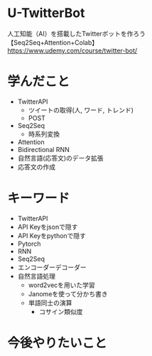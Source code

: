 # U-TwitterBot

人工知能（AI）を搭載したTwitterボットを作ろう【Seq2Seq+Attention+Colab】<br>
https://www.udemy.com/course/twitter-bot/

# 学んだこと
* TwitterAPI
  * ツイートの取得(人, ワード, トレンド)
  * POST
* Seq2Seq
  * 時系列変換
* Attention
* Bidirectional RNN
* 自然言語(応答文)のデータ拡張
* 応答文の作成

# キーワード
* TwitterAPI
* API Keyをjsonで隠す
* API Keyをpythonで隠す
* Pytorch
* RNN
* Seq2Seq
* エンコーダーデコーダー
* 自然言語処理
  * word2vecを用いた学習
  * Janomeを使って分かち書き
  * 単語同士の演算
    * コサイン類似度

# 今後やりたいこと
